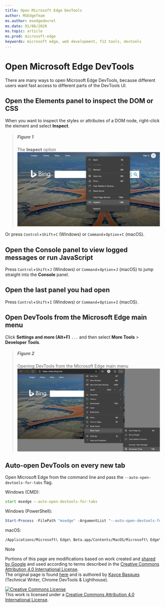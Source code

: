 ```yaml
---
title: Open Microsoft Edge DevTools
author: MSEdgeTeam
ms.author: msedgedevrel
ms.date: 01/06/2020
ms.topic: article
ms.prod: microsoft-edge
keywords: microsoft edge, web development, f12 tools, devtools
---
```

<!-- Copyright Kayce Basques 

   Licensed under the Apache License, Version 2.0 (the "License");
   you may not use this file except in compliance with the License.
   You may obtain a copy of the License at

       https://www.apache.org/licenses/LICENSE-2.0

   Unless required by applicable law or agreed to in writing, software
   distributed under the License is distributed on an "AS IS" BASIS,
   WITHOUT WARRANTIES OR CONDITIONS OF ANY KIND, either express or implied.
   See the License for the specific language governing permissions and
   limitations under the License. -->





# Open Microsoft Edge DevTools   



There are many ways to open Microsoft Edge DevTools, because different users want fast access to different parts of the DevTools UI.  

## Open the Elements panel to inspect the DOM or CSS   

When you want to inspect the styles or attributes of a DOM node, right-click the element and select **Inspect**.  

> ##### Figure 1  
> The **Inspect** option  
> ![The Inspect option][ImageInspectOption]  

Or press `Control`+`Shift`+`C` \(Windows\) or `Command`+`Option`+`C` \(macOS\).  

<!--See [Get Started With Viewing And Changing CSS][GetStartedCSS].  -->  

## Open the Console panel to view logged messages or run JavaScript   

Press `Control`+`Shift`+`J` \(Windows\) or `Command`+`Option`+`J` \(macOS\) to jump straight into the **Console** panel.  

<!--See [Get Started With The Console][ConsoleGetStarted].  -->

## Open the last panel you had open   

Press `Control`+`Shift`+`I` \(Windows\) or `Command`+`Option`+`I` \(macOS\).  

## Open DevTools from the Microsoft Edge main menu  

Click **Settings and more \(Alt+F\)** `...` and then select **More Tools** > **Developer Tools**.  

> ##### Figure 2  
> Opening DevTools from the Microsoft Edge main menu  
> ![Opening DevTools from the Microsoft Edge main menu][ImageOpenFromMain]  

## Auto-open DevTools on every new tab   

Open Microsoft Edge from the command line and pass the `--auto-open-devtools-for-tabs` flag.  

Windows \(CMD\):  

```cmd
start msedge --auto-open-devtools-for-tabs
```  

Windows \(PowerShell\):  

```powershell
Start-Process -FilePath "msedge" -ArgumentList "--auto-open-devtools-for-tabs"
```  

macOS:  

```bash
/Applications/Microsoft\ Edge\ Beta.app/Contents/MacOS/Microsoft\ Edge\ Beta --auto-open-devtools-for-tabs
```  

 



<!-- image links -->  

[ImagesMainIcon]: images/shared/main-menu-icon.msft.png  

[ImageInspectOption]: images/bing-right-click-inspect.msft.png "Figure 1: The Inspect option"  
[ImageOpenFromMain]: images/bing-customize-more-tools-developer-tools-transparent.msft.png "Figure 2: Opening DevTools from the Microsoft Edge main menu"  

<!-- links -->  

<!--[ConsoleGetStarted]: console/get-started.md ""  -->  
<!--[GetStartedCSS]: css.md "CSS"  -->

> [!NOTE]
> Portions of this page are modifications based on work created and [shared by Google][GoogleSitePolicies] and used according to terms described in the [Creative Commons Attribution 4.0 International License][CCA4IL].  
> The original page is found [here](https://developers.google.com/web/tools/chrome-devtools/open) and is authored by [Kayce Basques][KayceBasques] \(Technical Writer, Chrome DevTools \& Lighthouse\).  

[![Creative Commons License][CCby4Image]][CCA4IL]  
This work is licensed under a [Creative Commons Attribution 4.0 International License][CCA4IL].  

[CCA4IL]: https://creativecommons.org/licenses/by/4.0  
[CCby4Image]: https://i.creativecommons.org/l/by/4.0/88x31.png  
[GoogleSitePolicies]: https://developers.google.com/terms/site-policies  
[KayceBasques]: https://developers.google.com/web/resources/contributors/kaycebasques  
